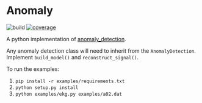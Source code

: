 # Anomaly

![build](https://travis-ci.org/find-io/anomaly.svg?branch=master)
[![coverage](https://coveralls.io/repos/find-io/anomaly/badge.svg?branch=master&service=github)](https://coveralls.io/github/find-io/anomaly?branch=master)

A python implementation of [anomaly_detection](https://github.com/pollo/anomaly_detection).

Any anomaly detection class will need to inherit from the `AnomalyDetection`.
Implement `build_model()` and `reconstruct_signal()`.

To run the examples:

1. `pip install -r examples/requirements.txt`
2. `python setup.py install`
3. `python examples/ekg.py examples/a02.dat`

